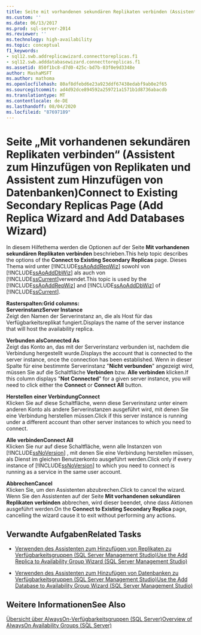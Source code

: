 ```yaml
---
title: Seite mit vorhandenen sekundären Replikaten verbinden (Assistent zum Hinzufügen von Replikaten und Datenbanken hinzufügen Microsoft-Dokumentation
ms.custom: ''
ms.date: 06/13/2017
ms.prod: sql-server-2014
ms.reviewer: ''
ms.technology: high-availability
ms.topic: conceptual
f1_keywords:
- sql12.swb.addreplicawizard.connecttoreplicas.f1
- sql12.swb.adddatabasewizard.connecttoreplicas.f1
ms.assetid: 850f1bc8-d7d0-425c-bd7b-03f0e9d3348e
author: MashaMSFT
ms.author: mathoma
ms.openlocfilehash: 80af8dfebd6e23a923ddf67438edabf9ab0e2f65
ms.sourcegitcommit: ad4d92dce894592a259721a1571b1d8736abacdb
ms.translationtype: MT
ms.contentlocale: de-DE
ms.lasthandoff: 08/04/2020
ms.locfileid: "87697189"
---
```

# <a name="connect-to-existing-secondary-replicas-page-add-replica-wizard-and-add-databases-wizard"></a><span data-ttu-id="55493-102">Seite „Mit vorhandenen sekundären Replikaten verbinden“ (Assistent zum Hinzufügen von Replikaten und Assistent zum Hinzufügen von Datenbanken)</span><span class="sxs-lookup"><span data-stu-id="55493-102">Connect to Existing Secondary Replicas Page (Add Replica Wizard and Add Databases Wizard)</span></span>
  <span data-ttu-id="55493-103"> In diesem Hilfethema werden die Optionen auf der Seite **Mit vorhandenen sekundären Replikaten verbinden** beschrieben.</span><span class="sxs-lookup"><span data-stu-id="55493-103">This help topic describes the options of the **Connect to Existing Secondary Replicas** page.</span></span> <span data-ttu-id="55493-104">Dieses Thema wird unter [!INCLUDE[ssAoAddRepWiz](../../../includes/ssaoaddrepwiz-md.md)] sowohl von [!INCLUDE[ssAoAddDbWiz](../../../includes/ssaoadddbwiz-md.md)] als auch von [!INCLUDE[ssCurrent](../../../includes/sscurrent-md.md)]verwendet.</span><span class="sxs-lookup"><span data-stu-id="55493-104">This topic is used by the [!INCLUDE[ssAoAddRepWiz](../../../includes/ssaoaddrepwiz-md.md)] and [!INCLUDE[ssAoAddDbWiz](../../../includes/ssaoadddbwiz-md.md)] of [!INCLUDE[ssCurrent](../../../includes/sscurrent-md.md)].</span></span>  
  
 <span data-ttu-id="55493-105">**Rasterspalten:**</span><span class="sxs-lookup"><span data-stu-id="55493-105">**Grid columns:**</span></span>  
 <span data-ttu-id="55493-106">**Serverinstanz**</span><span class="sxs-lookup"><span data-stu-id="55493-106">**Server Instance**</span></span>  
 <span data-ttu-id="55493-107">Zeigt den Namen der Serverinstanz an, die als Host für das Verfügbarkeitsreplikat fungiert.</span><span class="sxs-lookup"><span data-stu-id="55493-107">Displays the name of the server instance that will host the availability replica.</span></span>  
  
 <span data-ttu-id="55493-108">**Verbunden als**</span><span class="sxs-lookup"><span data-stu-id="55493-108">**Connected As**</span></span>  
 <span data-ttu-id="55493-109">Zeigt das Konto an, das mit der Serverinstanz verbunden ist, nachdem die Verbindung hergestellt wurde.</span><span class="sxs-lookup"><span data-stu-id="55493-109">Displays the account that is connected to the server instance, once the connection has been established.</span></span> <span data-ttu-id="55493-110">Wenn in dieser Spalte für eine bestimmte Serverinstanz "**Nicht verbunden**" angezeigt wird, müssen Sie auf die Schaltfläche **Verbinden** bzw. **Alle verbinden** klicken.</span><span class="sxs-lookup"><span data-stu-id="55493-110">If this column displays "**Not Connected**" for a given server instance, you will need to click either the **Connect** or **Connect All** button.</span></span>  
  
 <span data-ttu-id="55493-111">**Herstellen einer Verbindung**</span><span class="sxs-lookup"><span data-stu-id="55493-111">**Connect**</span></span>  
 <span data-ttu-id="55493-112">Klicken Sie auf diese Schaltfläche, wenn diese Serverinstanz unter einem anderen Konto als andere Serverinstanzen ausgeführt wird, mit denen Sie eine Verbindung herstellen müssen.</span><span class="sxs-lookup"><span data-stu-id="55493-112">Click if this server instance is running under a different account than other server instances to which you need to connect.</span></span>  
  
 <span data-ttu-id="55493-113">**Alle verbinden**</span><span class="sxs-lookup"><span data-stu-id="55493-113">**Connect All**</span></span>  
 <span data-ttu-id="55493-114">Klicken Sie nur auf diese Schaltfläche, wenn alle Instanzen von [!INCLUDE[ssNoVersion](../../../includes/ssnoversion-md.md)] , mit denen Sie eine Verbindung herstellen müssen, als Dienst im gleichen Benutzerkonto ausgeführt werden.</span><span class="sxs-lookup"><span data-stu-id="55493-114">Click only if every instance of [!INCLUDE[ssNoVersion](../../../includes/ssnoversion-md.md)] to which you need to connect is running as a service in the same user account.</span></span>  
  
 <span data-ttu-id="55493-115">**Abbrechen**</span><span class="sxs-lookup"><span data-stu-id="55493-115">**Cancel**</span></span>  
 <span data-ttu-id="55493-116">Klicken Sie, um den Assistenten abzubrechen.</span><span class="sxs-lookup"><span data-stu-id="55493-116">Click to cancel the wizard.</span></span> <span data-ttu-id="55493-117">Wenn Sie den Assistenten auf der Seite **Mit vorhandenen sekundären Replikaten verbinden** abbrechen, wird dieser beendet, ohne dass Aktionen ausgeführt werden.</span><span class="sxs-lookup"><span data-stu-id="55493-117">On the **Connect to Existing Secondary Replica** page, cancelling the wizard cause it to exit without performing any actions.</span></span>  
  

  
##  <a name="related-tasks"></a><a name="RelatedTasks"></a> <span data-ttu-id="55493-118">Verwandte Aufgaben</span><span class="sxs-lookup"><span data-stu-id="55493-118">Related Tasks</span></span>  
  
-   [<span data-ttu-id="55493-119">Verwenden des Assistenten zum Hinzufügen von Replikaten zu Verfügbarkeitsgruppen &#40;SQL Server Management Studio&#41;</span><span class="sxs-lookup"><span data-stu-id="55493-119">Use the Add Replica to Availability Group Wizard &#40;SQL Server Management Studio&#41;</span></span>](use-the-add-replica-to-availability-group-wizard-sql-server-management-studio.md)  
  
-   [<span data-ttu-id="55493-120">Verwenden des Assistenten zum Hinzufügen von Datenbanken zu Verfügbarkeitsgruppen &#40;SQL Server Management Studio&#41;</span><span class="sxs-lookup"><span data-stu-id="55493-120">Use the Add Database to Availability Group Wizard &#40;SQL Server Management Studio&#41;</span></span>](availability-group-add-database-to-group-wizard.md)  
  

  
## <a name="see-also"></a><span data-ttu-id="55493-121">Weitere Informationen</span><span class="sxs-lookup"><span data-stu-id="55493-121">See Also</span></span>  
 [<span data-ttu-id="55493-122">Übersicht über AlwaysOn-Verfügbarkeitsgruppen &#40;SQL Server&#41;</span><span class="sxs-lookup"><span data-stu-id="55493-122">Overview of AlwaysOn Availability Groups &#40;SQL Server&#41;</span></span>](overview-of-always-on-availability-groups-sql-server.md)  
  
  
